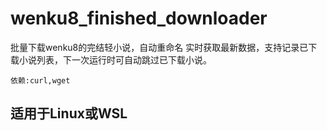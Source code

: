 # wenku8_finished_downloader

批量下载wenku8的完结轻小说，自动重命名
实时获取最新数据，支持记录已下载小说列表，下一次运行时可自动跳过已下载小说。

    依赖:curl,wget

## 适用于Linux或WSL
